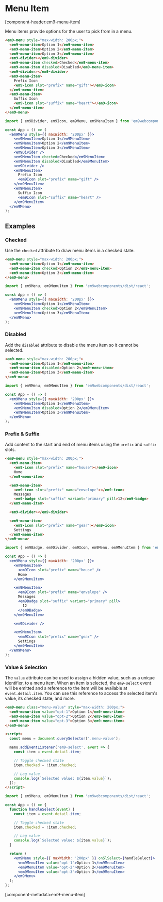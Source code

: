 # Menu Item

[component-header:em9-menu-item]

Menu items provide options for the user to pick from in a menu.

```html preview
<em9-menu style="max-width: 200px;">
  <em9-menu-item>Option 1</em9-menu-item>
  <em9-menu-item>Option 2</em9-menu-item>
  <em9-menu-item>Option 3</em9-menu-item>
  <em9-divider></em9-divider>
  <em9-menu-item checked>Checked</em9-menu-item>
  <em9-menu-item disabled>Disabled</em9-menu-item>
  <em9-divider></em9-divider>
  <em9-menu-item>
    Prefix Icon
    <em9-icon slot="prefix" name="gift"></em9-icon>
  </em9-menu-item>
  <em9-menu-item>
    Suffix Icon
    <em9-icon slot="suffix" name="heart"></em9-icon>
  </em9-menu-item>
</em9-menu>
```

```jsx react
import { em9Divider, em9Icon, em9Menu, em9MenuItem } from 'em9webcomponents/dist/react';

const App = () => (
  <em9Menu style={{ maxWidth: '200px' }}>
    <em9MenuItem>Option 1</em9MenuItem>
    <em9MenuItem>Option 2</em9MenuItem>
    <em9MenuItem>Option 3</em9MenuItem>
    <em9Divider />
    <em9MenuItem checked>Checked</em9MenuItem>
    <em9MenuItem disabled>Disabled</em9MenuItem>
    <em9Divider />
    <em9MenuItem>
      Prefix Icon
      <em9Icon slot="prefix" name="gift" />
    </em9MenuItem>
    <em9MenuItem>
      Suffix Icon
      <em9Icon slot="suffix" name="heart" />
    </em9MenuItem>
  </em9Menu>
);
```

## Examples

### Checked

Use the `checked` attribute to draw menu items in a checked state.

```html preview
<em9-menu style="max-width: 200px;">
  <em9-menu-item>Option 1</em9-menu-item>
  <em9-menu-item checked>Option 2</em9-menu-item>
  <em9-menu-item>Option 3</em9-menu-item>
</em9-menu>
```

```jsx react
import { em9Menu, em9MenuItem } from 'em9webcomponents/dist/react';

const App = () => (
  <em9Menu style={{ maxWidth: '200px' }}>
    <em9MenuItem>Option 1</em9MenuItem>
    <em9MenuItem checked>Option 2</em9MenuItem>
    <em9MenuItem>Option 3</em9MenuItem>
  </em9Menu>
);
```

### Disabled

Add the `disabled` attribute to disable the menu item so it cannot be selected.

```html preview
<em9-menu style="max-width: 200px;">
  <em9-menu-item>Option 1</em9-menu-item>
  <em9-menu-item disabled>Option 2</em9-menu-item>
  <em9-menu-item>Option 3</em9-menu-item>
</em9-menu>
```

```jsx react
import { em9Menu, em9MenuItem } from 'em9webcomponents/dist/react';

const App = () => (
  <em9Menu style={{ maxWidth: '200px' }}>
    <em9MenuItem>Option 1</em9MenuItem>
    <em9MenuItem disabled>Option 2</em9MenuItem>
    <em9MenuItem>Option 3</em9MenuItem>
  </em9Menu>
);
```

### Prefix & Suffix

Add content to the start and end of menu items using the `prefix` and `suffix` slots.

```html preview
<em9-menu style="max-width: 200px;">
  <em9-menu-item>
    <em9-icon slot="prefix" name="house"></em9-icon>
    Home
  </em9-menu-item>

  <em9-menu-item>
    <em9-icon slot="prefix" name="envelope"></em9-icon>
    Messages
    <em9-badge slot="suffix" variant="primary" pill>12</em9-badge>
  </em9-menu-item>

  <em9-divider></em9-divider>

  <em9-menu-item>
    <em9-icon slot="prefix" name="gear"></em9-icon>
    Settings
  </em9-menu-item>
</em9-menu>
```

```jsx react
import { em9Badge, em9Divider, em9Icon, em9Menu, em9MenuItem } from 'em9webcomponents/dist/react';

const App = () => (
  <em9Menu style={{ maxWidth: '200px' }}>
    <em9MenuItem>
      <em9Icon slot="prefix" name="house" />
      Home
    </em9MenuItem>

    <em9MenuItem>
      <em9Icon slot="prefix" name="envelope" />
      Messages
      <em9Badge slot="suffix" variant="primary" pill>
        12
      </em9Badge>
    </em9MenuItem>

    <em9Divider />

    <em9MenuItem>
      <em9Icon slot="prefix" name="gear" />
      Settings
    </em9MenuItem>
  </em9Menu>
);
```

### Value & Selection

The `value` attribute can be used to assign a hidden value, such as a unique identifier, to a menu item. When an item is selected, the `em9-select` event will be emitted and a reference to the item will be available at `event.detail.item`. You can use this reference to access the selected item's value, its checked state, and more.

```html preview
<em9-menu class="menu-value" style="max-width: 200px;">
  <em9-menu-item value="opt-1">Option 1</em9-menu-item>
  <em9-menu-item value="opt-2">Option 2</em9-menu-item>
  <em9-menu-item value="opt-3">Option 3</em9-menu-item>
</em9-menu>

<script>
  const menu = document.querySelector('.menu-value');

  menu.addEventListener('em9-select', event => {
    const item = event.detail.item;

    // Toggle checked state
    item.checked = !item.checked;

    // Log value
    console.log(`Selected value: ${item.value}`);
  });
</script>
```

```jsx react
import { em9Menu, em9MenuItem } from 'em9webcomponents/dist/react';

const App = () => {
  function handleSelect(event) {
    const item = event.detail.item;

    // Toggle checked state
    item.checked = !item.checked;

    // Log value
    console.log(`Selected value: ${item.value}`);
  }

  return (
    <em9Menu style={{ maxWidth: '200px' }} onSlSelect={handleSelect}>
      <em9MenuItem value="opt-1">Option 1</em9MenuItem>
      <em9MenuItem value="opt-2">Option 2</em9MenuItem>
      <em9MenuItem value="opt-3">Option 3</em9MenuItem>
    </em9Menu>
  );
};
```

[component-metadata:em9-menu-item]
